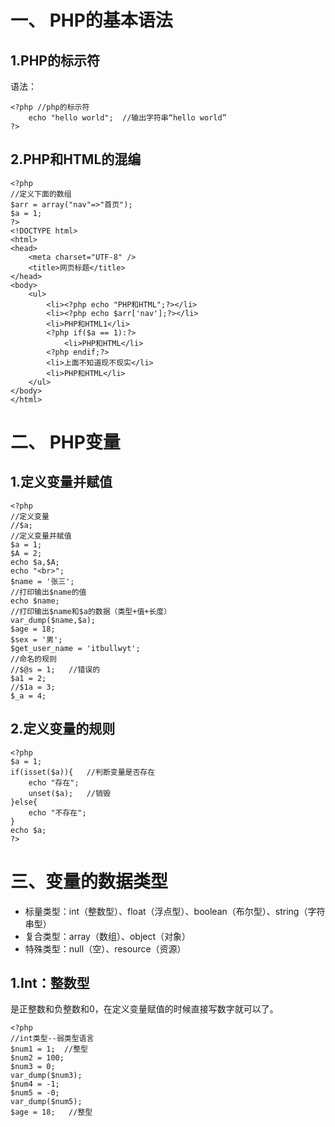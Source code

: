 # 一、	PHP的基本语法

## 1.PHP的标示符
语法：<?php code; ?>

```
<?php //php的标示符
	echo "hello world";  //输出字符串“hello world”
?>
```

## 2.PHP和HTML的混编
``` 
<?php
//定义下面的数组
$arr = array("nav"=>"首页");
$a = 1;
?>
<!DOCTYPE html>
<html>
<head>
	<meta charset="UTF-8" />
	<title>网页标题</title>
</head>
<body>
	<ul>
		<li><?php echo "PHP和HTML";?></li>
		<li><?php echo $arr['nav'];?></li>
		<li>PHP和HTML1</li>
		<?php if($a == 1):?>
			<li>PHP和HTML</li>
		<?php endif;?>
		<li>上面不知道现不现实</li>
		<li>PHP和HTML</li>
	</ul>
</body>
</html>
``` 

# 二、	PHP变量

## 1.定义变量并赋值
``` 
<?php
//定义变量
//$a;
//定义变量并赋值
$a = 1;
$A = 2;
echo $a,$A;
echo "<br>";
$name = '张三';
//打印输出$name的值
echo $name;
//打印输出$name和$a的数据（类型+值+长度）
var_dump($name,$a);
$age = 18;
$sex = '男';
$get_user_name = 'itbullwyt';
//命名的规则
//$@s = 1;   //错误的
$a1 = 2;
//$1a = 3;
$_a = 4;

```

## 2.定义变量的规则
```
<?php
$a = 1;
if(isset($a)){   //判断变量是否存在
	echo "存在";
	unset($a);   //销毁
}else{
	echo "不存在";
}
echo $a;
?>
```

# 三、变量的数据类型
* 标量类型：int（整数型）、float（浮点型）、boolean（布尔型）、string（字符串型）
* 复合类型：array（数组）、object（对象）
* 特殊类型：null（空）、resource（资源）

## 1.Int：整数型
是正整数和负整数和0，在定义变量赋值的时候直接写数字就可以了。
```
<?php
//int类型--弱类型语言
$num1 = 1;  //整型
$num2 = 100;
$num3 = 0;
var_dump($num3);
$num4 = -1;
$num5 = -0;
var_dump($num5);
$age = 18;   //整型
```

